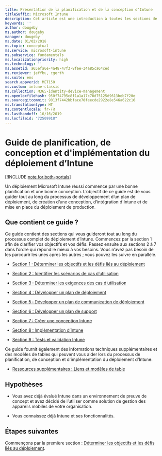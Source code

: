 ```yaml
---
title: Présentation de la planification et de la conception d’Intune
titleSuffix: Microsoft Intune
description: Cet article est une introduction à toutes les sections de planification, de conception et d’implémentation de Microsoft Intune. Des outils pour vous aider à déterminer les objectifs, les scénarios d’utilisation et les exigences, à créer des plans de déploiement, de communication, de prise en charge, de test et de validation.
keywords: ''
author: dougeby
ms.author: dougeby
manager: dougeby
ms.date: 01/02/2018
ms.topic: conceptual
ms.service: microsoft-intune
ms.subservice: fundamentals
ms.localizationpriority: high
ms.technology: ''
ms.assetid: a65efa6e-4a48-47f3-8f6e-34a85ca64ced
ms.reviewer: jeffbu, cgerth
ms.suite: ems
search.appverid: MET150
ms.custom: intune-classic
ms.collection: M365-identity-device-management
ms.openlocfilehash: 950f74795c8f1a1a17c70d75125d9613beb7f20e
ms.sourcegitcommit: 9013f7442bbface78feecde2922e8e546a622c16
ms.translationtype: HT
ms.contentlocale: fr-FR
ms.lasthandoff: 10/16/2019
ms.locfileid: "72509918"
---
```

# <a name="intune-deployment-planning-design-and-implementation-guide"></a>Guide de planification, de conception et d'implémentation du déploiement d’Intune

[!INCLUDE [note for both-portals](../../intune-classic/includes/note-for-both-portals.md)]

Un déploiement Microsoft Intune réussi commence par une bonne planification et une bonne conception. L’objectif de ce guide est de vous guider tout au long du processus de développement d’un plan de déploiement, de création d’une conception, d'intégration d'Intune et de mise en place du déploiement de production.

## <a name="whats-included-in-this-guide"></a>Que contient ce guide ?

Ce guide contient des sections qui vous guideront tout au long du processus complet de déploiement d’Intune. Commencez par la section 1 afin de clarifier vos objectifs et vos défis. Passez ensuite aux sections 2 à 7 dans l’ordre qui répond le mieux à vos besoins. Vous n’avez pas besoin de les parcourir les unes après les autres ; vous pouvez les suivre en parallèle.

- [Section 1 : Déterminer les objectifs et les défis liés au déploiement](planning-guide-deployment-goals.md)

- [Section 2 : Identifier les scénarios de cas d’utilisation](planning-guide-scenarios.md)

- [Section 3 : Déterminer les exigences des cas d’utilisation](planning-guide-requirements.md)

- [Section 4 : Développer un plan de déploiement](planning-guide-rollout-plan.md)

- [Section 5 : Développer un plan de communication de déploiement](planning-guide-communication-plan.md)

- [Section 6 : Développer un plan de support](planning-guide-support-plan.md)

- [Section 7 : Créer une conception Intune](planning-guide-design.md)

- [Section 8 : Implémentation d’Intune](planning-guide-onboarding.md)

- [Section 9 : Tests et validation Intune](planning-guide-test-validation.md)

Ce guide fournit également des informations techniques supplémentaires et des modèles de tables qui peuvent vous aider lors du processus de planification, de conception et d'implémentation du déploiement d’Intune.

- [Ressources supplémentaires : Liens et modèles de table](planning-guide-resources.md)

## <a name="assumptions"></a>Hypothèses

- Vous avez déjà évalué Intune dans un environnement de preuve de concept et avez décidé de l’utiliser comme solution de gestion des appareils mobiles de votre organisation.

- Vous connaissez déjà Intune et ses fonctionnalités.

## <a name="next-steps"></a>Étapes suivantes

Commençons par la première section : [Déterminer les objectifs et les défis liés au déploiement](planning-guide-deployment-goals.md).
